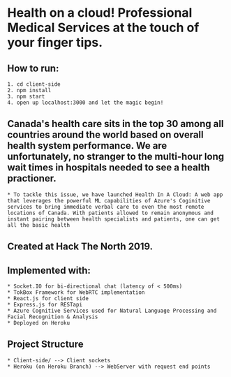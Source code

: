 # Health on a cloud! Professional Medical Services at the touch of your finger tips. #

## How to run: ##
    1. cd client-side
    2. npm install
    3. npm start
    4. open up localhost:3000 and let the magic begin!

## Canada's health care sits in the top 30 among all countries around the world based on overall health system performance. We are unfortunately, no stranger to the multi-hour long wait times in hospitals needed to see a health practioner. ##
    * To tackle this issue, we have launched Health In A Cloud: A web app that leverages the powerful ML capabilities of Azure's Coginitive services to bring immediate verbal care to even the most remote locations of Canada. With patients allowed to remain anonymous and instant pairing between health specialists and patients, one can get all the basic health 

## Created at Hack The North 2019. ##

## Implemented with: ##
    * Socket.IO for bi-directional chat (latency of < 500ms)
    * TokBox Framework for WebRTC implementation
    * React.js for client side
    * Express.js for RESTapi
    * Azure Cognitive Services used for Natural Language Processing and Facial Recognition & Analysis
    * Deployed on Heroku

## Project Structure ##
    * Client-side/ --> Client sockets 
    * Heroku (on Heroku Branch) --> WebServer with request end points
